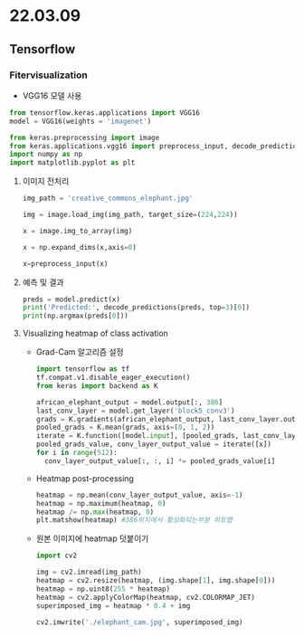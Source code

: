 # 22.03.09

## Tensorflow

### Fitervisualization

- VGG16 모델 사용

```python
from tensorflow.keras.applications import VGG16
model = VGG16(weights = 'imagenet')
```

```python
from keras.preprocessing import image
from keras.applications.vgg16 import preprocess_input, decode_predictions
import numpy as np
import matplotlib.pyplot as plt
```

1. 이미지 전처리

   ```python
   img_path = 'creative_commons_elephant.jpg'
   
   img = image.load_img(img_path, target_size=(224,224))
   
   x = image.img_to_array(img)
   
   x = np.expand_dims(x,axis=0)
   
   x=preprocess_input(x)
   ```

2. 예측 및 결과

   ```python
   preds = model.predict(x)
   print('Predicted:', decode_predictions(preds, top=3)[0])
   print(np.argmax(preds[0]))
   ```

3. Visualizing heatmap of class activation

   - Grad-Cam 알고리즘 설정

     ```python
     import tensorflow as tf
     tf.compat.v1.disable_eager_execution()
     from keras import backend as K
     
     african_elephant_output = model.output[:, 386]
     last_conv_layer = model.get_layer('block5_conv3')
     grads = K.gradients(african_elephant_output, last_conv_layer.output)[0]
     pooled_grads = K.mean(grads, axis=(0, 1, 2))
     iterate = K.function([model.input], [pooled_grads, last_conv_layer.output[0]])
     pooled_grads_value, conv_layer_output_value = iterate([x])
     for i in range(512):
       conv_layer_output_value[:, :, i] *= pooled_grads_value[i]
     ```

   - Heatmap post-processing

     ```python
     heatmap = np.mean(conv_layer_output_value, axis=-1)
     heatmap = np.maximum(heatmap, 0)
     heatmap /= np.max(heatmap, 0)
     plt.matshow(heatmap) #386위치에서 활성화되는부분 히트맵
     ```

   - 원본 이미지에 heatmap 덧붙이기

     ```python
     import cv2
     
     img = cv2.imread(img_path)
     heatmap = cv2.resize(heatmap, (img.shape[1], img.shape[0]))
     heatmap = np.uint8(255 * heatmap)
     heatmap = cv2.applyColorMap(heatmap, cv2.COLORMAP_JET)
     superimposed_img = heatmap * 0.4 + img
     
     cv2.imwrite('./elephant_cam.jpg', superimposed_img)
     ```